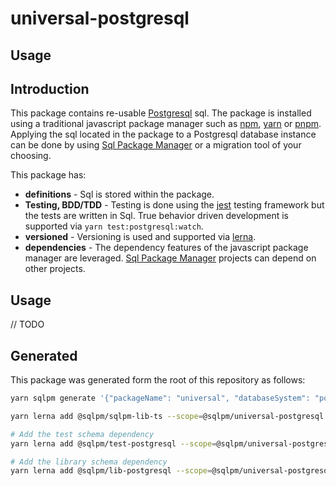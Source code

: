 # **universal-postgresql**

## Usage

## Introduction

This package contains re-usable [Postgresql](https://www.postgresql.org/) sql. The package is installed using a traditional javascript package manager such as [npm](https://www.npmjs.com/), [yarn](https://yarnpkg.com/) or [pnpm](https://pnpm.io/). Applying the sql located in the package to a Postgresql database instance can be done by using [Sql Package Manager](https://github.com/erichosick/sqlpm/tree/main/packages/sqlpm) or a migration tool of your choosing.

This package has:

* **definitions** - Sql is stored within the package.
* **Testing, BDD/TDD** - Testing is done using the [jest](https://jestjs.io/) testing framework but the tests are written in Sql. True behavior driven development is supported via `yarn test:postgresql:watch`.
* **versioned** - Versioning is used and supported via [lerna](https://lerna.js.org/).
* **dependencies** - The dependency features of the javascript package manager are leveraged. [Sql Package Manager](https://github.com/erichosick/sqlpm/tree/main/packages/sqlpm) projects can depend on other projects.

## Usage

// TODO

## Generated

This package was generated form the root of this repository as follows:

```bash
yarn sqlpm generate '{"packageName": "universal", "databaseSystem": "postgresql", "description": "Contains resources that can be used for testing.", "author": "...", "email": "...", "purposes": ["readwrite"], "actions": ["run", "test", "reset"]}'

yarn lerna add @sqlpm/sqlpm-lib-ts --scope=@sqlpm/universal-postgresql

# Add the test schema dependency
yarn lerna add @sqlpm/test-postgresql --scope=@sqlpm/universal-postgresql

# Add the library schema dependency
yarn lerna add @sqlpm/lib-postgresql --scope=@sqlpm/universal-postgresql
```
